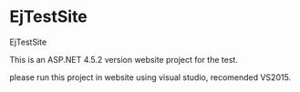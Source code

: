 # EjTestSite
EjTestSite

This is an ASP.NET 4.5.2 version website project for the test.

please run this project in website using visual studio, recomended VS2015.

